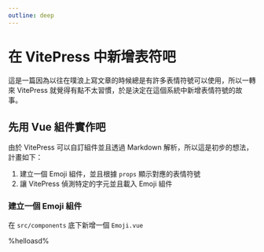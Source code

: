 ```yaml
---
outline: deep
---
```


# 在 VitePress 中新增表符吧

這是一篇因為以往在噗浪上寫文章的時候總是有許多表情符號可以使用，所以一轉來 VitePress 就覺得有點不太習慣，於是決定在這個系統中新增表情符號的故事。

## 先用 Vue 組件實作吧

由於 VitePress 可以自訂組件並且透過 Markdown 解析，所以這是初步的想法，計畫如下：

1. 建立一個 Emoji 組件，並且根據 `props` 顯示對應的表情符號
2. 讓 VitePress 偵測特定的字元並且載入 Emoji 組件

### 建立一個 Emoji 組件

在 `src/components` 底下新增一個 `Emoji.vue`


%helloasd%
